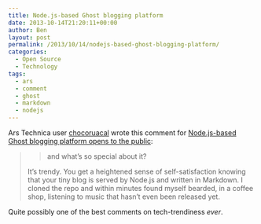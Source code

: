 ```yaml
---
title: Node.js-based Ghost blogging platform
date: 2013-10-14T21:20:11+00:00
author: Ben
layout: post
permalink: /2013/10/14/nodejs-based-ghost-blogging-platform/
categories:
  - Open Source
  - Technology
tags:
  - ars
  - comment
  - ghost
  - markdown
  - nodejs
---
```

Ars Technica user [chocoruacal](http://arstechnica.com/civis/memberlist.php?mode=viewprofile&u=29361) wrote this comment for [Node.js-based Ghost blogging platform opens to the public](http://arstechnica.com/information-technology/2013/10/node-js-based-ghost-blogging-platform-opens-to-the-public/):

> > and what’s so special about it?
> 
> It&#8217;s trendy. You get a heightened sense of self-satisfaction knowing that your tiny blog is served by Node.js and written in Markdown. I cloned the repo and within minutes found myself bearded, in a coffee shop, listening to music that hasn&#8217;t even been released yet. 

Quite possibly one of the best comments on tech-trendiness _ever_.